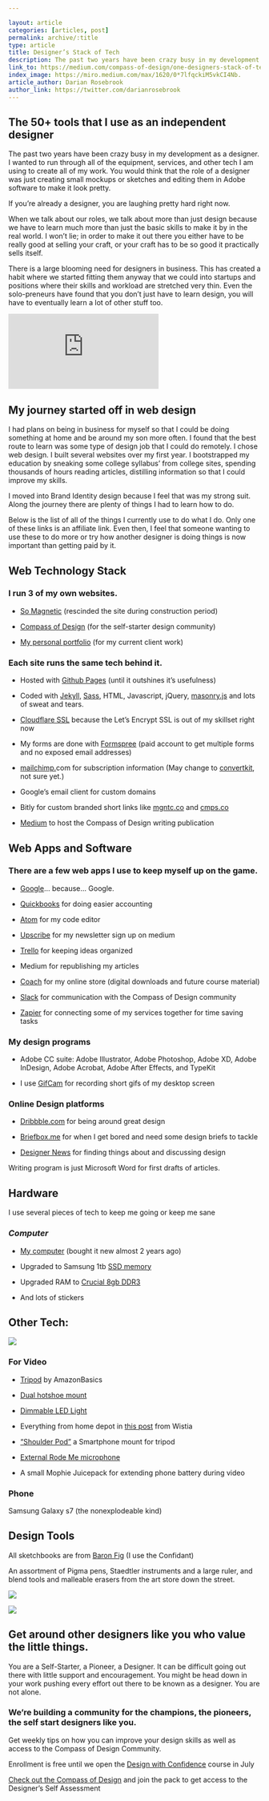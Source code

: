 ```yaml
---

layout: article
categories: [articles, post]
permalink: archive/:title
type: article
title: Designer’s Stack of Tech
description: The past two years have been crazy busy in my development as a designer. I wanted to run through all of the equipment, services, and other tech I am using to create all of my work. You would think that the role of a designer was just creating small mockups or sketches and editing them in Adobe software to make it look pretty.
link_to: https://medium.com/compass-of-design/one-designers-stack-of-tech-140027442fcc
index_image: https://miro.medium.com/max/1620/0*7lfqckiM5vkCI4Nb.
article_author: Darian Rosebrook
author_link: https://twitter.com/darianrosebrook
---
```


## The 50+ tools that I use as an independent designer

The past two years have been crazy busy in my development as a designer. I wanted to run through all of the equipment, services, and other tech I am using to create all of my work. You would think that the role of a designer was just creating small mockups or sketches and editing them in Adobe software to make it look pretty.

If you’re already a designer, you are laughing pretty hard right now.

When we talk about our roles, we talk about more than just design because we have to learn much more than just the basic skills to make it by in the real world. I won’t lie; in order to make it out there you either have to be really good at selling your craft, or your craft has to be so good it practically sells itself.

There is a large blooming need for designers in business. This has created a habit where we started fitting them anyway that we could into startups and positions where their skills and workload are stretched very thin. Even the solo-preneurs have found that you don’t just have to learn design, you will have to eventually learn a lot of other stuff too.

 <iframe src="https://medium.com/media/67e530824ec9aced9d9bf85683cfca09" frameborder=0></iframe>

## My journey started off in web design

I had plans on being in business for myself so that I could be doing something at home and be around my son more often. I found that the best route to learn was some type of design job that I could do remotely. I chose web design. I built several websites over my first year. I bootstrapped my education by sneaking some college syllabus’ from college sites, spending thousands of hours reading articles, distilling information so that I could improve my skills.

I moved into Brand Identity design because I feel that was my strong suit. Along the journey there are plenty of things I had to learn how to do.

Below is the list of all of the things I currently use to do what I do. Only one of these links is an affiliate link. Even then, I feel that someone wanting to use these to do more or try how another designer is doing things is now important than getting paid by it.

## Web Technology Stack

### I run 3 of my own websites.

* [So Magnetic](http://somagnetic.com) (rescinded the site during construction period)

* [Compass of Design](http://compassofdesign.com) (for the self-starter design community)

* [My personal portfolio](http://darianrosebrook.com) (for my current client work)

### Each site runs the same tech behind it.

* Hosted with [Github Pages](https://pages.github.com/) (until it outshines it’s usefulness)

* Coded with [Jekyll](https://jekyll.tips), [Sass](http://sass-lang.com/), HTML, Javascript, jQuery, [masonry.js](http://masonry.desandro.com/layout.html) and lots of sweat and tears.

* [Cloudflare SSL](https://blog.cloudflare.com/secure-and-fast-github-pages-with-cloudflare/) because the Let’s Encrypt SSL is out of my skillset right now

* My forms are done with [Formspree](https://formspree.io) (paid account to get multiple forms and no exposed email addresses)

* [mailchimp.](http://mailchimp.com)com for subscription information (May change to [convertkit](http://convertkit.com), not sure yet.)

* Google’s email client for custom domains

* Bitly for custom branded short links like [mgntc.co](http://mgntc.co) and [cmps.co](http://cmps.co)

* [Medium](http://Medium.com) to host the Compass of Design writing publication

## Web Apps and Software

### There are a few web apps I use to keep myself up on the game.

* [Google](https://google.com)… because… Google.

* [Quickbooks](https://quickbooks.intuit.com/smallbusiness/) for doing easier accounting

* [Atom](http://atom.io) for my code editor

* [Upscribe](http://upscri.be) for my newsletter sign up on medium

* [Trello](https://trello.com) for keeping ideas organized

* Medium for republishing my articles

* [Coach](http://compassofdesign.com/start) for my online store (digital downloads and future course material)

* [Slack](http://slack.com) for communication with the Compass of Design community

* [Zapier](http://zapier.com) for connecting some of my services together for time saving tasks

### My design programs

* Adobe CC suite:
Adobe Illustrator, Adobe Photoshop, Adobe XD, Adobe InDesign, Adobe Acrobat, Adobe After Effects, and TypeKit

* I use [GifCam](http://blog.bahraniapps.com/gifcam/) for recording short gifs of my desktop screen

### Online Design platforms

* [Dribbble.com](https://dribbble.com/d_evyn) for being around great design

* [Briefbox.me](http://briefbox.me/view-profile/darian-rosebrook/) for when I get bored and need some design briefs to tackle

* [Designer News](https://www.designernews.co/users/54069/darian-rosebrook) for finding things about and discussing design

Writing program is just Microsoft Word for first drafts of articles.

## Hardware

I use several pieces of tech to keep me going or keep me sane

### *Computer*

* [My computer](https://www.amazon.com/Asus-Q551LN-BBI706-15-6-Notebook-Refurbished/dp/B00UTKZZRE) (bought it new almost 2 years ago)

* Upgraded to Samsung 1tb [SSD memory](https://www.amazon.com/Samsung-2-5-Inch-Internal-MZ-75E1T0B-AM/dp/B00OBRFFAS)

* Upgraded RAM to [Crucial 8gb DDR3](https://www.amazon.com/gp/product/B006YG8X9Y)

* And lots of stickers

## Other Tech:

![](https://cdn-images-1.medium.com/max/3600/0*7lfqckiM5vkCI4Nb.)

### For Video

* [Tripod](https://www.amazon.com/gp/product/B005KP473Q) by AmazonBasics

* [Dual hotshoe mount](https://www.amazon.com/gp/product/B00KV97RX8/)

* [Dimmable LED Light](https://www.amazon.com/gp/product/B00ORGKG1Q/)

* Everything from home depot in [this post](https://wistia.com/library/down-and-dirty-lighting-kit) from Wistia

* [“Shoulder Pod”](https://www.amazon.com/gp/product/B00MAARLT6/) a Smartphone mount for tripod

* [External Rode Me microphone](https://www.amazon.com/gp/product/B018KIJGU8/)

* A small Mophie Juicepack for extending phone battery during video

### Phone

Samsung Galaxy s7 (the nonexplodeable kind)

## Design Tools

All sketchbooks are from [Baron Fig](http://baronfig.com) (I use the Confidant)

An assortment of Pigma pens, Staedtler instruments and a large ruler, and blend tools and malleable erasers from the art store down the street.

![](https://cdn-images-1.medium.com/max/3840/1*M6wHUFYB6No9woBefgTf8A.jpeg)

![](https://cdn-images-1.medium.com/max/2000/1*mo7_gcoDhIhJHCOLPxMfLg.png)

## Get around other designers like you who value the little things.

You are a Self-Starter, a Pioneer, a Designer. It can be difficult going out there with little support and encouragement. You might be head down in your work pushing every effort out there to be known as a designer. You are not alone.

### We’re building a community for the champions, the pioneers, the self start designers like you.

Get weekly tips on how you can improve your design skills as well as access to the Compass of Design Community.

Enrollment is free until we open the [Design with Confidence](https://compassofdesign.com/course) course in July

[Check out the Compass of Design](https://compassofdesign.com/community/) and join the pack to get access to the Designer’s Self Assessment
